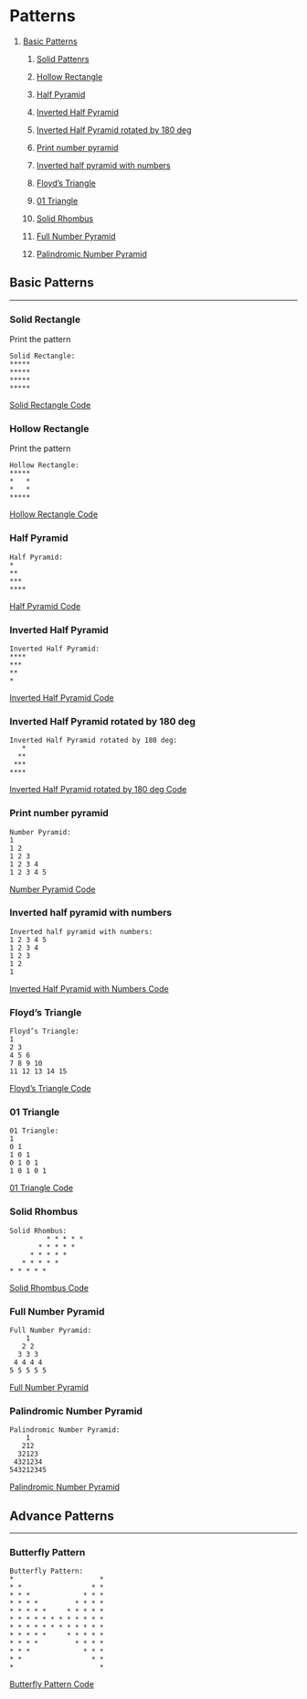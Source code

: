 # Patterns

1. [Basic Patterns](#basic-patterns)
    
    1. [Solid Pattenrs](#solid-rectangle)
    
    2. [Hollow Rectangle](#hollow-rectangle)
    
    3. [Half Pyramid](#half-pyramid)

    4. [Inverted Half Pyramid](#inverted-half-pyramid)

    5. [Inverted Half Pyramid rotated by 180 deg](#inverted-half-pyramid-rotated-by-180-deg)

    6. [Print number pyramid](#print-number-pyramid)

    7. [Inverted half pyramid with numbers](#inverted-half-pyramid-with-numbers)

    8. [Floyd’s Triangle](#floyds-triangle)

    9. [01 Triangle](#01-triangle)

    10. [Solid Rhombus](#solid-rhombus)

    11. [Full Number Pyramid](#full-number-pyramid)

    12. [Palindromic Number Pyramid](#palindromic-number-pyramid)

## Basic Patterns

---

### Solid Rectangle

Print the pattern 

```
Solid Rectangle:
*****
*****
*****
*****
```
[Solid Rectangle Code](./BasicPatterns/SolidRectangle.java)

### Hollow Rectangle

Print the pattern 

```
Hollow Rectangle:
*****
*   *
*   *
*****
```
[Hollow Rectangle Code](./BasicPatterns/HollowRectangle.java)

### Half Pyramid

```
Half Pyramid:
*
**
***
****
```
[Half Pyramid Code](./BasicPatterns/HalfPyramid.java)

### Inverted Half Pyramid

```
Inverted Half Pyramid:
****
***
**
*
```
[Inverted Half Pyramid Code](./BasicPatterns/HalfPyramid.java)


### Inverted Half Pyramid rotated by 180 deg

```
Inverted Half Pyramid rotated by 180 deg:
   *
  **
 ***
**** 
```
[Inverted Half Pyramid rotated by 180 deg Code](./BasicPatterns/InvertedHalfPyramidRotated180Deg.java)

### Print number pyramid

```
Number Pyramid:
1
1 2
1 2 3
1 2 3 4
1 2 3 4 5
```
[Number Pyramid Code](./BasicPatterns/PrintNumberPyramid.java)

### Inverted half pyramid with numbers

```
Inverted half pyramid with numbers:
1 2 3 4 5
1 2 3 4
1 2 3
1 2
1
```
[Inverted Half Pyramid with Numbers Code](./BasicPatterns/InvertedHalfPyramidsWithNumbers.java)


### Floyd’s Triangle

```
Floyd’s Triangle:
1
2 3
4 5 6
7 8 9 10
11 12 13 14 15
```
[Floyd’s Triangle Code](./BasicPatterns/FloydsTriangle.java)


### 01 Triangle

```
01 Triangle:
1
0 1
1 0 1
0 1 0 1
1 0 1 0 1
```
[01 Triangle Code](./BasicPatterns/ZeroOneTriangle.java)

### Solid Rhombus

```
Solid Rhombus:
         * * * * *
       * * * * *
     * * * * *      
   * * * * *
* * * * *
```
[Solid Rhombus Code](./BasicPatterns/ZeroOneTriangle.java)

### Full Number Pyramid

```
Full Number Pyramid:
    1 
   2 2 
  3 3 3 
 4 4 4 4 
5 5 5 5 5 
```
[Full Number Pyramid](./BasicPatterns/FullNumberPyramid.java)
### Palindromic Number Pyramid

```
Palindromic Number Pyramid:
    1
   212
  32123
 4321234
543212345  
```
[Palindromic Number Pyramid](./BasicPatterns/PalindromicNumberPyramid.java)


## Advance Patterns

---

### Butterfly Pattern

```
Butterfly Pattern:
*                     * 
* *                 * * 
* * *             * * * 
* * * *         * * * * 
* * * * *     * * * * * 
* * * * * * * * * * * * 
* * * * * * * * * * * * 
* * * * *     * * * * * 
* * * *         * * * * 
* * *             * * * 
* *                 * * 
*                     *
```
[Butterfly Pattern Code](./AdvancePatterns/ButterflyPattern.java)
